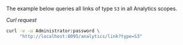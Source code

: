 The example below queries all links of type `S3` in all Analytics scopes.

*Curl request*

``` sh
curl -v -u Administrator:password \
     "http://localhost:8095/analytics/link?type=S3"
```
